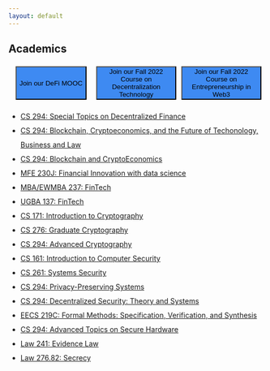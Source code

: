 ```yaml
---
layout: default
---
```


## Academics


<div style="font-size: 12pt; font-family: 'Open Sans', sans-serif; font-weight: 300; display: flex;">
    <a href="https://defi-learning.org/f22" style="width: 50%; align-content: center; justify-content: center; display: flex; text-decoration: none;padding: 5px;">
        <button class="our-button" style="background-color: #3E8AF2;">
            Join our DeFi MOOC
        </button>
    </a>
    <a href="https://berkeley-desys.github.io/f22" style="width: 50%; align-content: center; justify-content: center; display: flex; text-decoration: none;padding: 5px;">
        <button class="our-button" style="background-color: #3E8AF2;">
            Join our Fall 2022 Course on Decentralization Technology
        </button>
    </a>
    <a href="https://berkeley-desys.github.io/f22](https://rdi.berkeley.edu/course/entrepreneurship-in-web3" style="width: 50%; align-content: center; justify-content: center; display: flex; text-decoration: none;padding: 5px;">
        <button class="our-button" style="background-color: #3E8AF2;">
            Join our Fall 2022 Course on Entrepreneurship in Web3
        </button>
    </a>
</div>

<div style="line-height: 200%; " markdown="1">

- [CS 294: Special Topics on Decentralized Finance](https://berkeley-defi.github.io/f21)
- [CS 294: Blockchain, Cryptoeconomics, and the Future of Techonology, Business and Law](https://berkeley-blockchain.github.io/cs294-144-s19/)
- [CS 294: Blockchain and CryptoEconomics](https://berkeley-blockchain.github.io/cs294-151-f18/)
- [MFE 230J: Financial Innovation with data science](http://guide.berkeley.edu/courses/mfe/)
- [MBA/EWMBA 237: FinTech](http://courses.haas.berkeley.edu/descriptions/Descriptions/EWMBA237-1_Spring19.htm)
- [UGBA 137: FinTech](https://classes.berkeley.edu/content/2020-Spring-UGBA-137-001-LEC-001)
- [CS 171: Introduction to Cryptography](https://people.eecs.berkeley.edu/~sanjamg/teaching/cs171-spring21)
- [CS 276: Graduate Cryptography](https://people.eecs.berkeley.edu/~sanjamg/teaching/cs276-fall18)
- [CS 294: Advanced Cryptography](https://people.eecs.berkeley.edu/~sanjamg/teaching/cs294-spring18)
- [CS 161: Introduction to Computer Security](cs161.org)
- [CS 261: Systems Security](https://inst.eecs.berkeley.edu/~cs261/fa18/)
- [CS 294: Privacy-Preserving Systems](https://inst.eecs.berkeley.edu/~cs294-171/fa21) 
- [CS 294: Decentralized Security: Theory and Systems](https://inst.eecs.berkeley.edu/~cs294-163/fa19/)
- [EECS 219C: Formal Methods: Specification, Verification, and Synthesis](https://people.eecs.berkeley.edu/~sseshia/219c/)
- [CS 294: Advanced Topics on Secure Hardware](https://berkeley-secure-hardware.github.io/cs294-156-f18/)
- [Law 241: Evidence Law](https://www.law.berkeley.edu/php-programs/courses/coursePage.php?cID=27497)
- [Law 276.82: Secrecy](https://www.law.berkeley.edu/php-programs/courses/coursePage.php?cID=28103)

</div>
